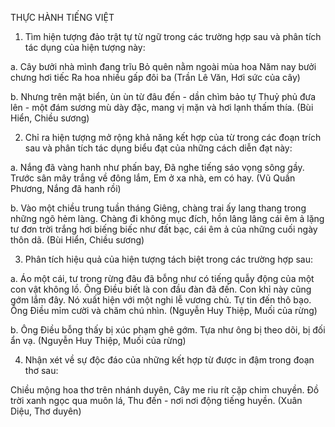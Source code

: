 THỰC HÀNH TIẾNG VIỆT

1. Tìm hiện tượng đảo trật tự từ ngữ trong các trường hợp sau và phân tích tác dụng của hiện tượng này:

a. Cây bưởi nhà mình đang trĩu
   Bỏ quên nằm ngoài mùa hoa
   Năm nay bưởi chưng hơi tiếc
   Ra hoa nhiều gấp đôi ba
   (Trần Lê Văn, Hơi sức của cây)

b. Nhưng trên mặt biển, ùn ùn từ đâu đến - dần chìm bảo tự Thuỷ phủ đưa lên - một đám sương mù dày đặc, mang vị mặn và hơi lạnh thấm thía.
   (Bùi Hiển, Chiều sương)

2. Chỉ ra hiện tượng mở rộng khả năng kết hợp của từ trong các đoạn trích sau và phân tích tác dụng biểu đạt của những cách diễn đạt này:

a. Nắng đã vàng hanh như phấn bay,
   Đã nghe tiếng sáo vọng sông gầy.
   Trước sân mây trắng về đông lắm,
   Em ở xa nhà, em có hay.
   (Vũ Quần Phương, Nắng đã hanh rồi)

b. Vào một chiều trung tuần tháng Giêng, chàng trai ấy lang thang trong những ngõ hẻm làng. Chàng đi không mục đích, hồn lâng lâng cái êm ả lặng tư đơn trời trắng hơi biếng biếc như đất bạc, cái êm ả của những cuối ngày thôn dã.
   (Bùi Hiển, Chiều sương)

3. Phân tích hiệu quả của hiện tượng tách biệt trong các trường hợp sau:

a. Áo một cái, tư trong rừng đâu đã bỗng như có tiếng quẫy động của một con vật không lồ. Ông Điều biết là con đầu đàn đã đến. Con khỉ này cũng gớm lắm đây. Nó xuất hiện với một nghi lễ vương chủ. Tự tin đến thô bạo. Ông Điều mỉm cười và chăm chú nhìn.
   (Nguyễn Huy Thiệp, Muối của rừng)

b. Ông Điều bỗng thấy bị xúc phạm ghê gớm. Tựa như ông bị theo dõi, bị đối ẩn vạ.
   (Nguyễn Huy Thiệp, Muối của rừng)

4. Nhận xét về sự độc đáo của những kết hợp từ được in đậm trong đoạn thơ sau:

Chiều mộng hoa thơ trên nhánh duyên,
Cây me riu rít cặp chim chuyền.
Đồ trời xanh ngọc qua muôn lá,
Thu đến - nơi nơi động tiếng huyền.
(Xuân Diệu, Thơ duyên)